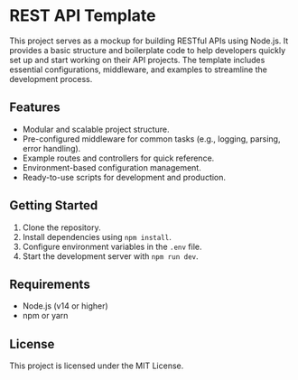 # REST API Template

This project serves as a mockup for building RESTful APIs using Node.js. It provides a basic structure and boilerplate code to help developers quickly set up and start working on their API projects. The template includes essential configurations, middleware, and examples to streamline the development process.

## Features

- Modular and scalable project structure.
- Pre-configured middleware for common tasks (e.g., logging, parsing, error handling).
- Example routes and controllers for quick reference.
- Environment-based configuration management.
- Ready-to-use scripts for development and production.

## Getting Started

1. Clone the repository.
2. Install dependencies using `npm install`.
3. Configure environment variables in the `.env` file.
4. Start the development server with `npm run dev`.

## Requirements

- Node.js (v14 or higher)
- npm or yarn

## License

This project is licensed under the MIT License.